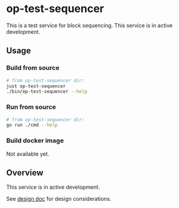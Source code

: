 # op-test-sequencer

This is a test service for block sequencing.
This service is in active development.

## Usage

### Build from source

```bash
# from op-test-sequencer dir:
just op-test-sequencer
./bin/op-test-sequencer --help
```

### Run from source

```bash
# from op-test-sequencer dir:
go run ./cmd --help
```

### Build docker image

Not available yet.

## Overview

This service is in active development.

See [design doc](https://github.com/ethereum-optimism/design-docs/blob/main/protocol/test-sequencing.md)
for design considerations.
